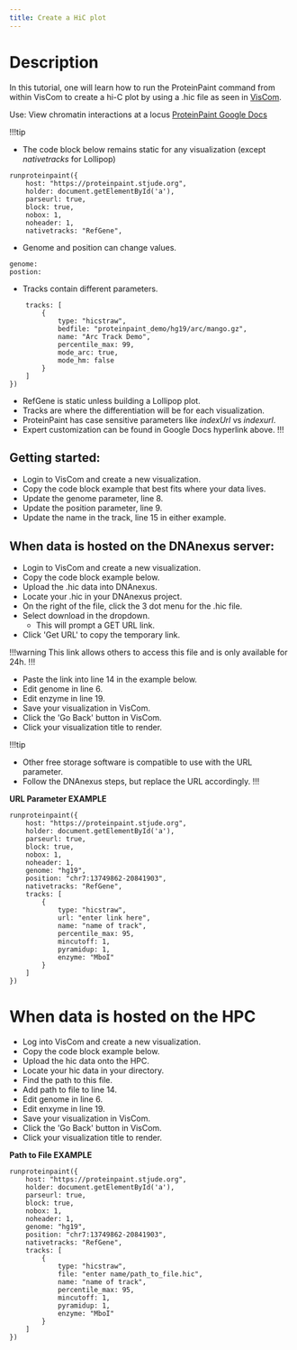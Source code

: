 ```yaml
---
title: Create a HiC plot
---
```


# Description 
In this tutorial, one will learn how to run the ProteinPaint command from within VisCom to create a hi-C plot by using a .hic file as seen in [VisCom](https://viz.stjude.cloud/st-jude-cloud-demo/visualization/genomepaint-hi-c-example~37).

Use: View chromatin interactions at a locus
[ProteinPaint Google Docs](https://docs.google.com/document/d/1MQ0Z_AD5moDmaSx2tcn7DyVKGp49TS63pO0cceGL_Ns/edit)


!!!tip
* The code block below remains static for any visualization (except *nativetracks* for Lollipop)

``` JS
runproteinpaint({
    host: "https://proteinpaint.stjude.org",
    holder: document.getElementById('a'),
    parseurl: true,
    block: true,
    nobox: 1,
    noheader: 1,
    nativetracks: "RefGene",
```

*   Genome and position can change values.

``` JS
genome: 
postion: 
```

*	Tracks contain different parameters.

``` JS
    tracks: [
        {
            type: "hicstraw",
            bedfile: "proteinpaint_demo/hg19/arc/mango.gz",
            name: "Arc Track Demo",
            percentile_max: 99,
            mode_arc: true,
            mode_hm: false
        }
    ]
})
```
*	RefGene is static unless building a Lollipop plot.
*	Tracks are where the differentiation will be for each visualization.
*	ProteinPaint has case sensitive parameters like *indexUrl* vs *indexurl*.
*   Expert customization can be found in Google Docs hyperlink above.
!!!

## Getting started:
*   Login to VisCom and create a new visualization.
*   Copy the code block example that best fits where your data lives.
*   Update the genome parameter, line 8.
*   Update the position parameter, line 9.
*   Update the name in the track, line 15 in either example.

## When data is hosted on the DNAnexus server:
*   Login to VisCom and create a new visualization.
*   Copy the code block example below.
*	Upload the .hic data into DNAnexus.
*	Locate your .hic in your DNAnexus project.
*	On the right of the file, click the 3 dot menu for the .hic file.
*   Select download in the dropdown.
    *	This will prompt a GET URL link.
*	Click 'Get URL' to copy the temporary link.

!!!warning 
This link allows others to access this file and is only available for 24h.
!!!

*	Paste the link into line 14 in the example below.
*   Edit genome in line 6.
*   Edit enzyme in line 19.
*   Save your visualization in VisCom.
*   Click the 'Go Back' button in VisCom.
*   Click your visualization title to render. 

!!!tip
* Other free storage software is compatible to use with the URL parameter.
* Follow the DNAnexus steps, but replace the URL accordingly.
!!!

**URL Parameter EXAMPLE**

``` JS
runproteinpaint({
    host: "https://proteinpaint.stjude.org",
    holder: document.getElementById('a'),
    parseurl: true,
    block: true,
    nobox: 1,
    noheader: 1,
    genome: "hg19",
    position: "chr7:13749862-20841903",
    nativetracks: "RefGene",
    tracks: [
        {
            type: "hicstraw",
            url: "enter link here",
            name: "name of track",
            percentile_max: 95,
            mincutoff: 1,
            pyramidup: 1,
            enzyme: "MboI"
        }
    ]
})
```

# When data is hosted on the HPC
*   Log into VisCom and create a new visualization.
*   Copy the code block example below.
*	Upload the hic data onto the HPC.
*	Locate your hic data in your directory.
*	Find the path to this file.
*   Add path to file to line 14.
*   Edit genome in line 6.
*   Edit enxyme in line 19.
*   Save your visualization in VisCom.
*   Click the 'Go Back' button in VisCom.
*   Click your visualization title to render. 


**Path to File EXAMPLE**

``` JS
runproteinpaint({
    host: "https://proteinpaint.stjude.org",
    holder: document.getElementById('a'),
    parseurl: true,
    block: true,
    nobox: 1,
    noheader: 1,
    genome: "hg19",
    position: "chr7:13749862-20841903",
    nativetracks: "RefGene",
    tracks: [
        {
            type: "hicstraw",
            file: "enter name/path_to_file.hic",
            name: "name of track",
            percentile_max: 95,
            mincutoff: 1,
            pyramidup: 1,
            enzyme: "MboI"
        }
    ]
})
```